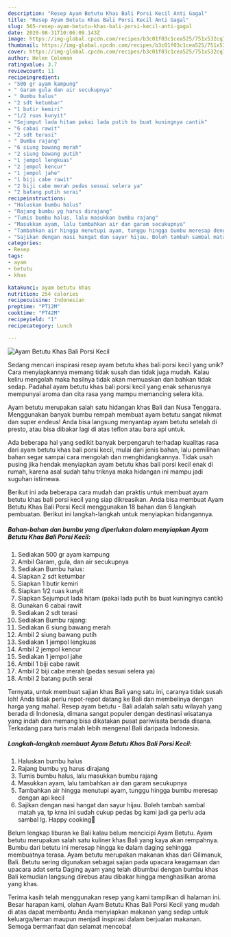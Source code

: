 ```yaml
---
description: "Resep Ayam Betutu Khas Bali Porsi Kecil Anti Gagal"
title: "Resep Ayam Betutu Khas Bali Porsi Kecil Anti Gagal"
slug: 565-resep-ayam-betutu-khas-bali-porsi-kecil-anti-gagal
date: 2020-08-31T10:06:09.143Z
image: https://img-global.cpcdn.com/recipes/b3c01f03c1cea525/751x532cq70/ayam-betutu-khas-bali-porsi-kecil-foto-resep-utama.jpg
thumbnail: https://img-global.cpcdn.com/recipes/b3c01f03c1cea525/751x532cq70/ayam-betutu-khas-bali-porsi-kecil-foto-resep-utama.jpg
cover: https://img-global.cpcdn.com/recipes/b3c01f03c1cea525/751x532cq70/ayam-betutu-khas-bali-porsi-kecil-foto-resep-utama.jpg
author: Helen Coleman
ratingvalue: 3.7
reviewcount: 11
recipeingredient:
- "500 gr ayam kampung"
- " Garam gula dan air secukupnya"
- " Bumbu halus"
- "2 sdt ketumbar"
- "1 butir kemiri"
- "1/2 ruas kunyit"
- "Sejumput lada hitam pakai lada putih bs buat kuningnya cantik"
- "6 cabai rawit"
- "2 sdt terasi"
- " Bumbu rajang"
- "6 siung bawang merah"
- "2 siung bawang putih"
- "1 jempol lengkuas"
- "2 jempol kencur"
- "1 jempol jahe"
- "1 biji cabe rawit"
- "2 biji cabe merah pedas sesuai selera ya"
- "2 batang putih serai"
recipeinstructions:
- "Haluskan bumbu halus"
- "Rajang bumbu yg harus dirajang"
- "Tumis bumbu halus, lalu masukkan bumbu rajang"
- "Masukkan ayam, lalu tambahkan air dan garam secukupnya"
- "Tambahkan air hingga menutupi ayam, tunggu hingga bumbu meresap dengan api kecil"
- "Sajikan dengan nasi hangat dan sayur hijau. Boleh tambah sambal matah ya, tp krna ini sudah cukup pedas bg kami jadi ga perlu ada sambal lg. Happy cooking🤗"
categories:
- Resep
tags:
- ayam
- betutu
- khas

katakunci: ayam betutu khas 
nutrition: 254 calories
recipecuisine: Indonesian
preptime: "PT12M"
cooktime: "PT42M"
recipeyield: "1"
recipecategory: Lunch

---
```



![Ayam Betutu Khas Bali Porsi Kecil](https://img-global.cpcdn.com/recipes/b3c01f03c1cea525/751x532cq70/ayam-betutu-khas-bali-porsi-kecil-foto-resep-utama.jpg)

Sedang mencari inspirasi resep ayam betutu khas bali porsi kecil yang unik? Cara menyiapkannya memang tidak susah dan tidak juga mudah. Kalau keliru mengolah maka hasilnya tidak akan memuaskan dan bahkan tidak sedap. Padahal ayam betutu khas bali porsi kecil yang enak seharusnya mempunyai aroma dan cita rasa yang mampu memancing selera kita.

Ayam betutu merupakan salah satu hidangan khas Bali dan Nusa Tenggara. Menggunakan banyak bumbu rempah membuat ayam betutu sangat nikmat dan super endeus! Anda bisa langsung menyantap ayam betutu setelah di presto, atau bisa dibakar lagi di atas teflon atau bara api untuk.

Ada beberapa hal yang sedikit banyak berpengaruh terhadap kualitas rasa dari ayam betutu khas bali porsi kecil, mulai dari jenis bahan, lalu pemilihan bahan segar sampai cara mengolah dan menghidangkannya. Tidak usah pusing jika hendak menyiapkan ayam betutu khas bali porsi kecil enak di rumah, karena asal sudah tahu triknya maka hidangan ini mampu jadi suguhan istimewa.


Berikut ini ada beberapa cara mudah dan praktis untuk membuat ayam betutu khas bali porsi kecil yang siap dikreasikan. Anda bisa membuat Ayam Betutu Khas Bali Porsi Kecil menggunakan 18 bahan dan 6 langkah pembuatan. Berikut ini langkah-langkah untuk menyiapkan hidangannya.

<!--inarticleads1-->

##### Bahan-bahan dan bumbu yang diperlukan dalam menyiapkan Ayam Betutu Khas Bali Porsi Kecil:

1. Sediakan 500 gr ayam kampung
1. Ambil  Garam, gula, dan air secukupnya
1. Sediakan  Bumbu halus:
1. Siapkan 2 sdt ketumbar
1. Siapkan 1 butir kemiri
1. Siapkan 1/2 ruas kunyit
1. Siapkan Sejumput lada hitam (pakai lada putih bs buat kuningnya cantik)
1. Gunakan 6 cabai rawit
1. Sediakan 2 sdt terasi
1. Sediakan  Bumbu rajang:
1. Sediakan 6 siung bawang merah
1. Ambil 2 siung bawang putih
1. Sediakan 1 jempol lengkuas
1. Ambil 2 jempol kencur
1. Sediakan 1 jempol jahe
1. Ambil 1 biji cabe rawit
1. Ambil 2 biji cabe merah (pedas sesuai selera ya)
1. Ambil 2 batang putih serai


Ternyata, untuk membuat sajian khas Bali yang satu ini, caranya tidak susah loh! Anda tidak perlu repot-repot datang ke Bali dan membelinya dengan harga yang mahal. Resep ayam betutu - Bali adalah salah satu wilayah yang berada di Indonesia, dimana sangat populer dengan destinasi wisatanya yang indah dan memang bisa dikatakan pusat pariwisata berada disana. Terkadang para turis malah lebih mengenal Bali daripada Indonesia. 

<!--inarticleads2-->

##### Langkah-langkah membuat Ayam Betutu Khas Bali Porsi Kecil:

1. Haluskan bumbu halus
1. Rajang bumbu yg harus dirajang
1. Tumis bumbu halus, lalu masukkan bumbu rajang
1. Masukkan ayam, lalu tambahkan air dan garam secukupnya
1. Tambahkan air hingga menutupi ayam, tunggu hingga bumbu meresap dengan api kecil
1. Sajikan dengan nasi hangat dan sayur hijau. Boleh tambah sambal matah ya, tp krna ini sudah cukup pedas bg kami jadi ga perlu ada sambal lg. Happy cooking🤗


Belum lengkap liburan ke Bali kalau belum mencicipi Ayam Betutu. Ayam betutu merupakan salah satu kuliner khas Bali yang kaya akan rempahnya. Bumbu dari betutu ini meresap hingga ke dalam daging sehingga membuatnya terasa. Ayam betutu merupakan makanan khas dari Gilimanuk, Bali. Betutu sering digunakan sebagai sajian pada upacara keagamaan dan upacara adat serta Daging ayam yang telah dibumbui dengan bumbu khas Bali kemudian langsung direbus atau dibakar hingga menghasilkan aroma yang khas. 

Terima kasih telah menggunakan resep yang kami tampilkan di halaman ini. Besar harapan kami, olahan Ayam Betutu Khas Bali Porsi Kecil yang mudah di atas dapat membantu Anda menyiapkan makanan yang sedap untuk keluarga/teman maupun menjadi inspirasi dalam berjualan makanan. Semoga bermanfaat dan selamat mencoba!
